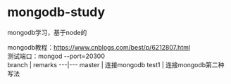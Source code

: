 # mongodb-study
mongodb学习，基于node的

mongodb教程：https://www.cnblogs.com/best/p/6212807.html   
测试端口：mongod --port=20300  
branch | remarks
---|---
master | 连接mongodb
test1 | 连接mongodb第二种写法
